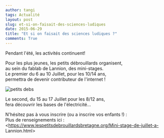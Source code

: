 ```yaml
---
author: tangi
tags: Actualité
layout: post
slug: et-si-on-faisait-des-sciences-ludiques
date: 2015-06-29
title: "Et si on faisait des sciences ludiques ?"
comments: True
---
```

Pendant l'été, les activités continuent!

Pour les plus jeunes, les petits débrouillards organisent,  
au sein du fablab de Lannion, des mini-stages.  
Le premier du 6 au 10 Juillet, pour les 10/14 ans,  
permettra de devenir contributeur de l'internet !

![petits
debs](https://www.lespetitsdebrouillardsbretagne.org/plugins/tydebs/images/bonof.png)

Le second, du 15 au 17 Juillet pour les 8/12 ans,  
fera découvrir les bases de l'électricité…

N'hésitez pas à vous inscrire (ou a inscrire vos enfants !) :  
Plus de renseignements ici :  
<https://www.lespetitsdebrouillardsbretagne.org/Mini-stage-de-juillet-a-
Lannion.html>


